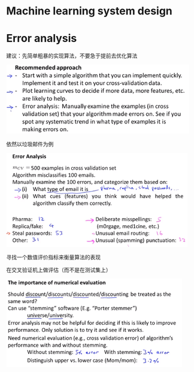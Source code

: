 # Machine learning system design

# Error analysis

建议：先简单粗暴的实现算法，不要急于提前去优化算法

![1620629793894](..\image\1620629793894.png)

依然以垃圾邮件为例

![1620630056719](..\image\1620630056719.png)



寻找一个数值评价指标来衡量算法的表现

在交叉验证机上做评估（而不是在测试集上）

![1620630618162](..\image\1620630618162.png)



